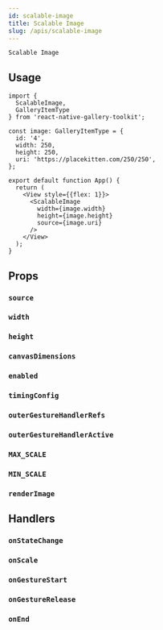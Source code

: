 ```yaml
---
id: scalable-image
title: Scalable Image
slug: /apis/scalable-image
---
```


`Scalable Image`

## Usage

```tsx
import {
  ScalableImage,
  GalleryItemType
} from 'react-native-gallery-toolkit';

const image: GalleryItemType = {
  id: '4',
  width: 250,
  height: 250,
  uri: 'https://placekitten.com/250/250',
};

export default function App() {
  return (
    <View style={{flex: 1}}>
      <ScalableImage
        width={image.width}
        height={image.height}
        source={image.uri}
      />
    </View>
  );
}
```

## Props

### `source`

### `width`

### `height`

### `canvasDimensions`

### `enabled` 

### `timingConfig` 

### `outerGestureHandlerRefs`

### `outerGestureHandlerActive`

### `MAX_SCALE`

### `MIN_SCALE`

### `renderImage`

## Handlers

### `onStateChange`

### `onScale`

### `onGestureStart`

### `onGestureRelease`

### `onEnd`